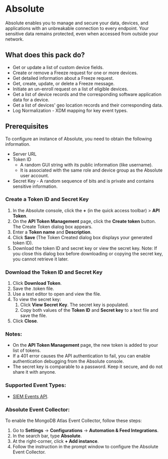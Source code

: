 # Absolute

Absolute enables you to manage and secure your data, devices, and applications with an unbreakable connection to every endpoint. Your sensitive data remains protected, even when accessed from outside your network.

## What does this pack do?

- Get or update a list of custom device fields.
- Create or remove a Freeze request for one or more devices.
- Get detailed information about a Freeze request. 
- Get, create, update, or delete a Freeze message.
- Initiate an un-enroll request on a list of eligible devices.
- Get a list of device records and the corresponding software application data for a device.
- Get a list of devices' geo location records and their corresponding data.
- Log Normalization - XDM mapping for key event types.

## Prerequisites

To configure an instance of Absolute, you need to obtain the following information.

- Server URL
- Token ID
  - A random GUI string with its public information (like username). 
  - It is associated with the same role and device group as the Absolute user account.
- Secret Key - A random sequence of bits and is private and contains sensitive information.

### Create a Token ID and Secret Key

1. In the Absolute console, click the **+** (in the quick access toolbar) > **API Token**.
2. On the **API Token Management** page, click the **Create token** button. The Create Token dialog box appears.
3. Enter a **Token name** and **Description**.
4. Click **Save** (The Token Created dialog box displays your generated token ID).
5. Download the token ID and secret key or view the secret key.
Note: If you close this dialog box before downloading or copying the secret key, you cannot retrieve it later.

### Download the Token ID and Secret Key

1. Click **Download Token**.
2. Save the .token file.
3. Use a text editor to open and view the file.
4. To view the secret key:
   1. Click **View Secret Key**. The secret key is populated.
   2. Copy both values of the **Token ID** and **Secret key** to a text file and save the file.
5. Click **Close**.

### Notes:

- On the **API Token Management** page, the new token is added to your list of tokens.
- If a 401 error causes the API authentication to fail, you can enable authentication debugging from the Absolute console.
- The secret key is comparable to a password. Keep it secure, and do not share it with anyone.

### Supported Event Types:

- [SIEM Events API](https://api.absolute.com/api-doc/doc.html%20target=%22_blank#tag/SIEM-Event-Reporting).

### Absolute Event Collector:

To enable the MongoDB Atlas Event Collector, follow these steps:

1. Go to **Settings** &rarr; **Configurations** &rarr; **Automation & Feed Integrations**.
2. In the search bar, type **Absolute**.
3. At the right-corner, click **+ Add instance**.
4. Follow the instruction in the prompt window to configure the Absolute Event Collector.